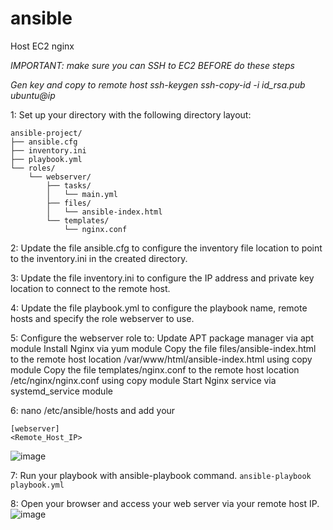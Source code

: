 # ansible
Host EC2 nginx 

*IMPORTANT: make sure you can SSH to EC2 BEFORE do these steps*

*Gen key and copy to remote host 
ssh-keygen
ssh-copy-id -i id_rsa.pub ubuntu@ip*

1:
Set up your directory with the following directory layout:

```
ansible-project/
├── ansible.cfg
├── inventory.ini
├── playbook.yml
└── roles/
    └── webserver/
        ├── tasks/
        │   └── main.yml
        ├── files/
        │   └── ansible-index.html
        └── templates/
            └── nginx.conf
```

2: Update the file ansible.cfg to configure the inventory file location to point to the inventory.ini in the created directory.

3: Update the file inventory.ini to configure the IP address and private key location to connect to the remote host.

4: Update the file playbook.yml to configure the playbook name, remote hosts and specify the role webserver to use.

5: Configure the webserver role to:
Update APT package manager via apt module
Install Nginx via yum module
Copy the file files/ansible-index.html to the remote host location /var/www/html/ansible-index.html using copy module
Copy the file templates/nginx.conf to the remote host location /etc/nginx/nginx.conf using copy module
Start Nginx service via systemd_service module

6: nano /etc/ansible/hosts and add your 
```
[webserver]
<Remote_Host_IP>
```
![image](https://github.com/nhokhoa0908/ansible/assets/112317781/b412b959-d3a8-40f9-aad8-a007375c5971)

7: Run your playbook with ansible-playbook command.
```ansible-playbook playbook.yml```

8: Open your browser and access your web server via your remote host IP.
![image](https://github.com/nhokhoa0908/ansible/assets/112317781/8283cc5f-dc5d-485c-8cfc-0153b87249f5)

